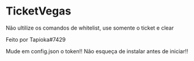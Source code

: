 # TicketVegas

Não ultilize os comandos de whitelist, use somente o ticket e clear

Feito por Tapioka#7429

Mude em config.json o token!!
Não esqueça de instalar antes de iniciar!!
